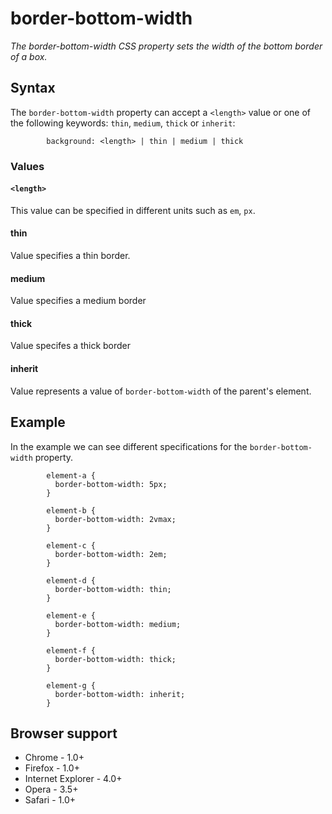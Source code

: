 # border-bottom-width

*The border-bottom-width CSS property sets the width of the bottom border of a box.*

## Syntax

The `border-bottom-width` property can accept a `<length>` value or one of the following keywords: `thin`, `medium`, `thick` or `inherit`:

```
        background: <length> | thin | medium | thick
```

### Values

#### `<length>`

This value can be specified in different units such as `em`, `px`.

#### thin

Value specifies a thin border.

#### medium

Value specifies a medium border

#### thick

Value specifes a thick border

#### inherit

Value represents a value of `border-bottom-width` of the parent's element.

## Example

In the example we can see different specifications for the `border-bottom-width` property.

```
        element-a {
          border-bottom-width: 5px;
        }
        
        element-b {
          border-bottom-width: 2vmax;
        }
        
        element-c {
          border-bottom-width: 2em;
        }
        
        element-d {
          border-bottom-width: thin;
        }
        
        element-e {
          border-bottom-width: medium;
        }
        
        element-f {
          border-bottom-width: thick;
        }
        
        element-g {
          border-bottom-width: inherit;
        }
```

## Browser support

* Chrome - 1.0+
* Firefox - 1.0+
* Internet Explorer - 4.0+
* Opera - 3.5+
* Safari - 1.0+

